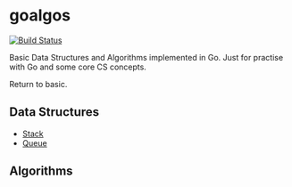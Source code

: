 # goalgos

[![Build Status](https://travis-ci.org/ray-g/goalgos.svg?branch=master)](https://travis-ci.org/ray-g/goalgos)

Basic Data Structures and Algorithms implemented in Go. Just for practise with Go and some core CS concepts. 

Return to basic.

## Data Structures

- [Stack](data-structures/stack)
- [Queue](data-structures/queue)

## Algorithms
